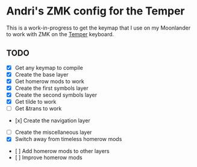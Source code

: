 # Andri's ZMK config for the Temper

This is a work-in-progress to get the keymap that I use on my Moonlander to work with ZMK on the [Temper](https://github.com/raeedcho/temper) keyboard.

## TODO

- [x] Get any keymap to compile
- [x] Create the base layer
- [x] Get homerow mods to work
- [x] Create the first symbols layer
- [x] Create the second symbols layer
- [x] Get tilde to work
- [ ] Get &trans to work
- [x] Create the navigation layer
- [ ] Create the miscellaneous layer
- [x] Switch away from timeless homerow mods
- [ ] Add homerow mods to other layers
- [ ] Improve homerow mods
